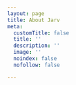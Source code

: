 ```yaml
---
layout: page
title: About Jarv
meta:
  customTitle: false
  title: ''
  description: ''
  image: ''
  noindex: false
  nofollow: false

---
```

